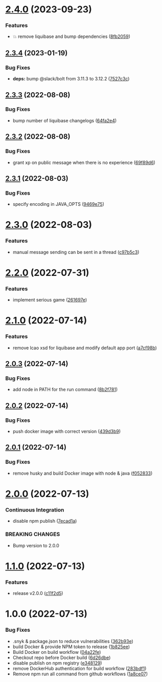 # [2.4.0](https://github.com/thomah/boothby/compare/v2.3.4...v2.4.0) (2023-09-23)


### Features

* :boom: remove liquibase and bump dependencies ([8fb2059](https://github.com/thomah/boothby/commit/8fb2059a53ebddf8c48f0a1c5e66facec2246d1c))

## [2.3.4](https://github.com/thomah/boothby/compare/v2.3.3...v2.3.4) (2023-01-19)


### Bug Fixes

* **deps:** bump @slack/bolt from 3.11.3 to 3.12.2 ([7527c3c](https://github.com/thomah/boothby/commit/7527c3cbba6ccdf1a17fc7f1328bab5807498cd5))

## [2.3.3](https://github.com/thomah/boothby/compare/v2.3.2...v2.3.3) (2022-08-08)


### Bug Fixes

* bump number of liquibase changelogs ([64fa2e4](https://github.com/thomah/boothby/commit/64fa2e472c2754d713b7a7384cafe9b496536c84))

## [2.3.2](https://github.com/thomah/boothby/compare/v2.3.1...v2.3.2) (2022-08-08)


### Bug Fixes

* grant xp on public message when there is no experience ([69f89d6](https://github.com/thomah/boothby/commit/69f89d62c1ab2b9bf221c69b2591101a71f4a47d))

## [2.3.1](https://github.com/thomah/boothby/compare/v2.3.0...v2.3.1) (2022-08-03)


### Bug Fixes

* specify encoding in JAVA_OPTS ([9469e75](https://github.com/thomah/boothby/commit/9469e754e24bbd510d275e10e3bd1afb914f6d70))

# [2.3.0](https://github.com/thomah/boothby/compare/v2.2.0...v2.3.0) (2022-08-03)


### Features

* manual message sending can be sent in a thread ([c97b5c3](https://github.com/thomah/boothby/commit/c97b5c374324457214a78586343bb36729df7ee4))

# [2.2.0](https://github.com/thomah/boothby/compare/v2.1.0...v2.2.0) (2022-07-31)


### Features

* implement serious game ([261697e](https://github.com/thomah/boothby/commit/261697e3479a5876eb43c2acb00e8a5709b3b53d))

# [2.1.0](https://github.com/thomah/boothby/compare/v2.0.3...v2.1.0) (2022-07-14)


### Features

* remove lcao xsd for liquibase and modify default app port ([a7cf98b](https://github.com/thomah/boothby/commit/a7cf98b5ddef06d7c9fac2315bdd92d2dfb9c32b))

## [2.0.3](https://github.com/thomah/boothby/compare/v2.0.2...v2.0.3) (2022-07-14)


### Bug Fixes

* add node in PATH for the run command ([8b2f781](https://github.com/thomah/boothby/commit/8b2f7811206c6044146f21a09c33cade11f84df1))

## [2.0.2](https://github.com/thomah/boothby/compare/v2.0.1...v2.0.2) (2022-07-14)


### Bug Fixes

* push docker image with correct version ([439d3b9](https://github.com/thomah/boothby/commit/439d3b9e239d665bb3c47ae950f35835d78403b5))

## [2.0.1](https://github.com/thomah/boothby/compare/v2.0.0...v2.0.1) (2022-07-14)


### Bug Fixes

* remove husky and build Docker image with node & java ([f052833](https://github.com/thomah/boothby/commit/f0528338d052bed22b73b384e023679bc7ef6f81))

# [2.0.0](https://github.com/thomah/boothby/compare/v1.1.0...v2.0.0) (2022-07-13)


### Continuous Integration

* disable npm publish ([7ecad1a](https://github.com/thomah/boothby/commit/7ecad1a92376e935b1c7871086a687cc580b8cf7))


### BREAKING CHANGES

* Bump version to 2.0.0

# [1.1.0](https://github.com/thomah/boothby/compare/v1.0.0...v1.1.0) (2022-07-13)


### Features

* release v2.0.0 ([c11f2d5](https://github.com/thomah/boothby/commit/c11f2d59eb2bb981774288b29ffa0160ac6f3002))

# 1.0.0 (2022-07-13)


### Bug Fixes

* .snyk & package.json to reduce vulnerabilities ([362b93e](https://github.com/thomah/boothby/commit/362b93ed45b70f5952454b6f561961d77c2aecb8))
* build Docker & provide NPM token to release ([1b825ee](https://github.com/thomah/boothby/commit/1b825eedf39ce60079e2febc41b9b95f7b4a0f22))
* Build Docker on build workflow ([04a22fe](https://github.com/thomah/boothby/commit/04a22fee0dcdb8cb00ac5786b503e940430d1b6f))
* Checkout repo before Docker build ([6d26dbe](https://github.com/thomah/boothby/commit/6d26dbe29a8fea8c34fbc850ea5c44e6588cf402))
* disable publish on npm registry ([e348129](https://github.com/thomah/boothby/commit/e348129ee899aad418bd35a7a09c508e50d43bf9))
* remove DockerHub authentication for build workflow ([283bdf1](https://github.com/thomah/boothby/commit/283bdf1ef5e7b9dcba7b00b2e42382d12b624b6f))
* Remove npm run all command from github workflows ([1a8ce07](https://github.com/thomah/boothby/commit/1a8ce07feb82ca33878e59cf398549bd22351379))
